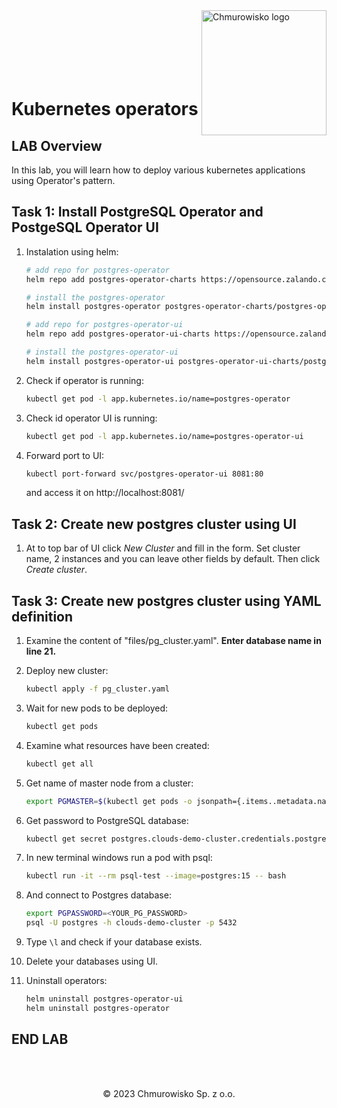 <img src="./img/logo.png" alt="Chmurowisko logo" width="200" align="right">
<br><br>
<br><br>
<br><br>

# Kubernetes operators

## LAB Overview

In this lab, you will learn how to deploy various kubernetes applications using Operator's pattern.

## Task 1: Install PostgreSQL Operator and PostgeSQL Operator UI
1. Instalation using helm:
    
    ```bash
    # add repo for postgres-operator
    helm repo add postgres-operator-charts https://opensource.zalando.com/postgres-operator/charts/postgres-operator

    # install the postgres-operator
    helm install postgres-operator postgres-operator-charts/postgres-operator

    # add repo for postgres-operator-ui
    helm repo add postgres-operator-ui-charts https://opensource.zalando.com/postgres-operator/charts/postgres-operator-ui

    # install the postgres-operator-ui
    helm install postgres-operator-ui postgres-operator-ui-charts/postgres-operator-ui
    ```

2. Check if operator is running:

    ```bash
    kubectl get pod -l app.kubernetes.io/name=postgres-operator
    ```

3. Check id operator UI is running:
    
    ```bash
    kubectl get pod -l app.kubernetes.io/name=postgres-operator-ui
    ```
4. Forward port to UI:
   
    ```bash
    kubectl port-forward svc/postgres-operator-ui 8081:80
    ```
    
    and access it on http://localhost:8081/

## Task 2: Create new postgres cluster using UI
1. At to top bar of UI click *New Cluster* and fill in the form. Set cluster name, 2 instances and you can leave other fields by default. Then click *Create cluster*.

## Task 3: Create new postgres cluster using YAML definition
1. Examine the content of "files/pg_cluster.yaml". **Enter database name in line 21.**
2. Deploy new cluster:
    
    ```bash
    kubectl apply -f pg_cluster.yaml
    ```

3. Wait for new pods to be deployed:
    
    ```bash
    kubectl get pods
    ```

4. Examine what resources have been created:
    
    ```bash
    kubectl get all
    ```

5. Get name of master node from a cluster:
    
    ```bash
    export PGMASTER=$(kubectl get pods -o jsonpath={.items..metadata.name} -l application=spilo,cluster-name=acid-minimal-cluster,spilo-role=master -n default)
    ```

6. Get password to PostgreSQL database:
    
    ```bash
    kubectl get secret postgres.clouds-demo-cluster.credentials.postgresql.acid.zalan.do -o 'jsonpath={.data.password}' | base64 -d
    ```

7. In new terminal windows run a pod with psql:
    
    ```bash
    kubectl run -it --rm psql-test --image=postgres:15 -- bash
    ```

8. And connect to Postgres database:
    
    ```bash
    export PGPASSWORD=<YOUR_PG_PASSWORD>
    psql -U postgres -h clouds-demo-cluster -p 5432
    ```

9. Type `\l` and check if your database exists.
10. Delete your databases using UI.
11. Uninstall operators:
    
    ```bash
    helm uninstall postgres-operator-ui
    helm uninstall postgres-operator
    ```

## END LAB

<br><br>


<center><p>&copy; 2023 Chmurowisko Sp. z o.o.<p></center>
